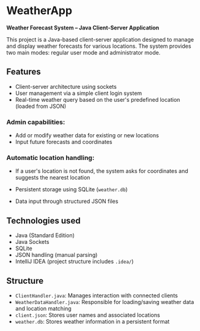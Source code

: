 # WeatherApp

**Weather Forecast System – Java Client-Server Application**

This project is a Java-based client-server application designed to manage and display weather forecasts for various locations. The system provides two main modes: regular user mode and administrator mode.

## Features

- Client-server architecture using sockets  
- User management via a simple client login system  
- Real-time weather query based on the user's predefined location (loaded from JSON)  

### Admin capabilities:
- Add or modify weather data for existing or new locations  
- Input future forecasts and coordinates  

### Automatic location handling:
- If a user's location is not found, the system asks for coordinates and suggests the nearest location  

- Persistent storage using SQLite (`weather.db`)  
- Data input through structured JSON files  

## Technologies used
- Java (Standard Edition)  
- Java Sockets  
- SQLite  
- JSON handling (manual parsing)  
- IntelliJ IDEA (project structure includes `.idea/`)  

## Structure

- `ClientHandler.java`: Manages interaction with connected clients  
- `WeatherDataHandler.java`: Responsible for loading/saving weather data and location matching  
- `client.json`: Stores user names and associated locations  
- `weather.db`: Stores weather information in a persistent format  

